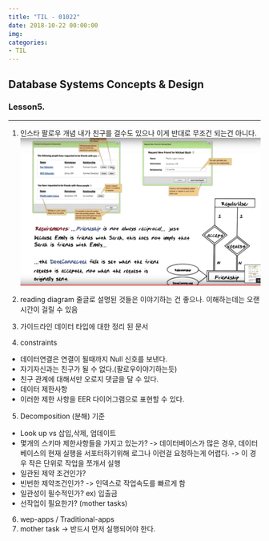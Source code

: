 ```yaml
---
title: "TIL - 01022"
date: 2018-10-22 00:00:00
img:
categories:
- TIL
---
```


## Database Systems Concepts & Design
### Lesson5.

----

1. 인스타 팔로우 개념
내가 친구를 걸수도 있으나 이게 반대로 무조건 되는건 아니다.
![surrogates](../Picture/db_1022_1.png)

2. reading diagram
줄글로 설명된 것들은 이야기하는 건 좋으나. 이해하는데는 오랜 시간이 걸릴 수 있음

3. 가이드라인
데이터 타입에 대한 정리 된 문서

4. constraints
- 데이터연결은 연결이 될때까지 Null 신호를 보낸다.
- 자기자신과는 친구가 될 수 없다.(팔로우이야기하는듯)
- 친구 관계에 대해서만 오로지 댓글을 달 수 있다.
- 데이터 제한사항
- 이러한 제한 사항을 EER 다이어그램으로 표현할 수 있다.

5. Decomposition (분해) 기준
- Look up vs 삽입,삭제, 업데이트
- 몇개의 스키마 제한사항들을 가지고 있는가? -> 데이터베이스가 많은 경우, 데이터베이스의 현재 실행을 서포터하기위해 로그나 이런걸 요청하는게 어렵다. -> 이 경우 작은 단위로 작업을 쪼개서 실행
- 일관된 제약 조건인가?
- 빈번한 제약조건인가? -> 인덱스로 작업속도를 빠르게 함
- 일관성이 필수적인가? ex) 입출금
- 선작업이 필요한가? (mother tasks)

6. wep-apps / Traditional-apps
7. mother task -> 반드시 먼저 실행되어야 한다.
